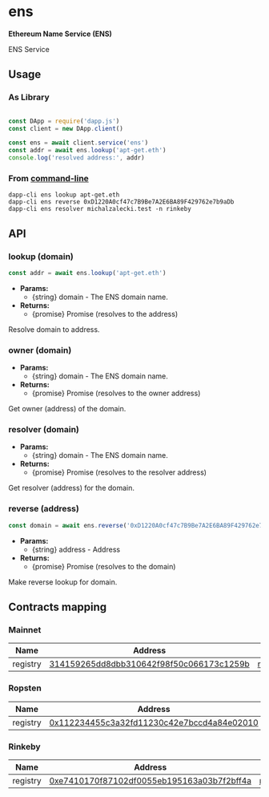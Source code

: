 
# ens
**Ethereum Name Service (ENS)**

ENS Service



## Usage

### As Library
```javascript

const DApp = require('dapp.js')
const client = new DApp.client()

const ens = await client.service('ens')
const addr = await ens.lookup('apt-get.eth')
console.log('resolved address:', addr)

```

### From [command-line](/cli)

```
dapp-cli ens lookup apt-get.eth
dapp-cli ens reverse 0xD1220A0cf47c7B9Be7A2E6BA89F429762e7b9aDb
dapp-cli ens resolver michalzalecki.test -n rinkeby
```


## API


### lookup (domain)

```js
const addr = await ens.lookup('apt-get.eth')
```

* **Params:** 
  * {string} domain - The ENS domain name. 
* **Returns:**
  * {promise} Promise (resolves to the address)

Resolve domain to address.


### owner (domain)

* **Params:** 
  * {string} domain - The ENS domain name. 
* **Returns:**
  * {promise} Promise (resolves to the owner address)

Get owner (address) of the domain.


### resolver (domain)

* **Params:** 
  * {string} domain - The ENS domain name. 
* **Returns:**
  * {promise} Promise (resolves to the resolver address)

Get resolver (address) for the domain.


### reverse (address)

```js
const domain = await ens.reverse('0xD1220A0cf47c7B9Be7A2E6BA89F429762e7b9aDb')
```

* **Params:** 
  * {string} address - Address 
* **Returns:**
  * {promise} Promise (resolves to the domain)

Make reverse lookup for domain.


## Contracts mapping

### Mainnet
Name | Address | ABI
--- | --- | ---
registry | [314159265dd8dbb310642f98f50c066173c1259b](https://etherscan.io/address/314159265dd8dbb310642f98f50c066173c1259b) | [registry.json](abi/registry.json)

### Ropsten
Name | Address | ABI
--- | --- | ---
registry | [0x112234455c3a32fd11230c42e7bccd4a84e02010](https://ropsten.etherscan.io/address/0x112234455c3a32fd11230c42e7bccd4a84e02010) | [registry.json](abi/registry.json)

### Rinkeby
Name | Address | ABI
--- | --- | ---
registry | [0xe7410170f87102df0055eb195163a03b7f2bff4a](https://rinkeby.etherscan.io/address/0xe7410170f87102df0055eb195163a03b7f2bff4a) | [registry.json](abi/registry.json)

